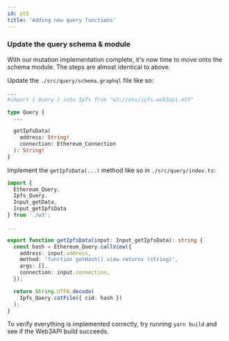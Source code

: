 ```yaml
---
id: pt5
title: 'Adding new query functions'
---
```


### **Update the query schema & module**

With our mutation implementation complete, it's now time to move onto the schema module. The steps are almost identical to above.

Update the `./src/query/schema.graphql` file like so:

```graphql title="./src/query/schema.graphql"
...
#import { Query } into Ipfs from "w3://ens/ipfs.web3api.eth"

type Query {
  ...

  getIpfsData(
    address: String!
    connection: Ethereum_Connection
  ): String!
}
```

Implement the `getIpfsData(...)` method like so in `./src/query/index.ts`:

```typescript title="./src/query/index.ts"
import {
  Ethereum_Query,
  Ipfs_Query,
  Input_getData,
  Input_getIpfsData
} from './w3';

...

export function getIpfsData(input: Input_getIpfsData): string {
  const hash = Ethereum_Query.callView({
    address: input.address,
    method: 'function getHash() view returns (string)',
    args: [],
    connection: input.connection,
  });

  return String.UTF8.decode(
    Ipfs_Query.catFile({ cid: hash })
  );
}
```

To verify everything is implemented correctly, try running `yarn build` and see if the Web3API build succeeds.
